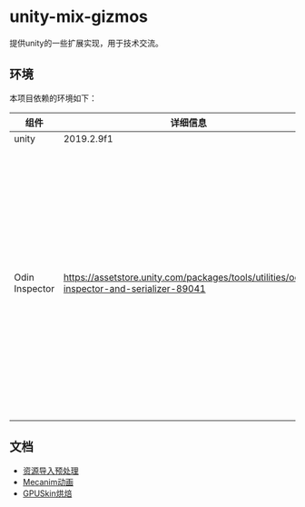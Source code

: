# unity-mix-gizmos
提供unity的一些扩展实现，用于技术交流。

## 环境

本项目依赖的环境如下：

| 组件           | 详细信息                                                     | 说明                                                         |
| -------------- | ------------------------------------------------------------ | ------------------------------------------------------------ |
| unity          | 2019.2.9f1                                                   |                                                              |
| Odin Inspector | https://assetstore.unity.com/packages/tools/utilities/odin-inspector-and-serializer-89041 | 非常强大的unity编辑器的序列化扩展插件。不在本仓库中提供，商用项目请支持正版。 |

## 文档

- [资源导入预处理](./doc/AssetPostprocess.md)
- [Mecanim动画](./doc/Mecanim.md)
- [GPUSkin烘焙](./doc/GPUSkin.md)

